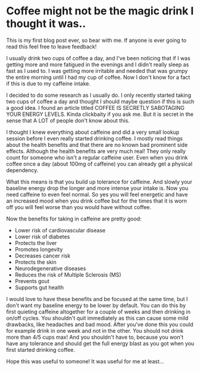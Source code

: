 <!--blog.post.created_on="2020-10-23"-->
# Coffee might not be the magic drink I thought it was..

This is my first blog post ever, so bear with me. If anyone is ever going to read this feel free to leave feedback!

I usually drink two cups of coffee a day, and I've been noticing that if I was getting more and more fatigued in the evenings and I didn't really sleep as fast as I used to. I was getting more irritable and needed that was grumpy the entire morning until I had my cup of coffee. Now I don't know for a fact if this is due to my caffeine intake.

I decided to do some research as I usually do. I only recently started taking two cups of coffee a day and thought I should maybe question if this is such a good idea. I found an article titled COFFEE IS SECRETLY SABOTAGING YOUR ENERGY LEVELS. Kinda clickbaity if you ask me. But it is secret in the sense that A LOT of people don't know about this. 

I thought I knew everything about caffeine and did a very small lookup session before I even really started drinking coffee. I mostly read things about the health benefits and that there are no known bad prominent side effects. Although the health benefits are very much real! They only really count for someone who isn't a regular caffeine user. Even when you drink coffee once a day (about 100mg of caffeine) you can already get a physical dependency. 

What this means is that you build up tolerance for caffeine. And slowly your baseline energy drop the longer and more intense your intake is. Now you need caffeine to even feel normal. So yes you will feel energetic and have an increased mood when you drink coffee but for the times that it is worn off you will feel worse than you would have without coffee.

Now the benefits for taking in caffeine are pretty good:

- Lower risk of cardiovascular disease
- Lower risk of diabetes
- Protects the liver
- Promotes longevity
- Decreases cancer risk
- Protects the skin
- Neurodegenerative diseases
- Reduces the risk of Multiple Sclerosis (MS)
- Prevents gout
- Supports gut health

I would love to have these benefits and be focused at the same time, but I don't want my baseline energy to be lower by default. You can do this by first quieting caffeine altogether for a couple of weeks and then drinking in on/off cycles. You shouldn't quit immediately as this can cause some mild drawbacks, like headaches and bad mood. After you've done this you could for example drink in one week and not in the other. You should not drink more than 4/5 cups max! And you shouldn't have to, because you won't have any tolerance and should get the full energy blast as you got when you first started drinking coffee. 

Hope this was useful to someone! It was useful for me at least...